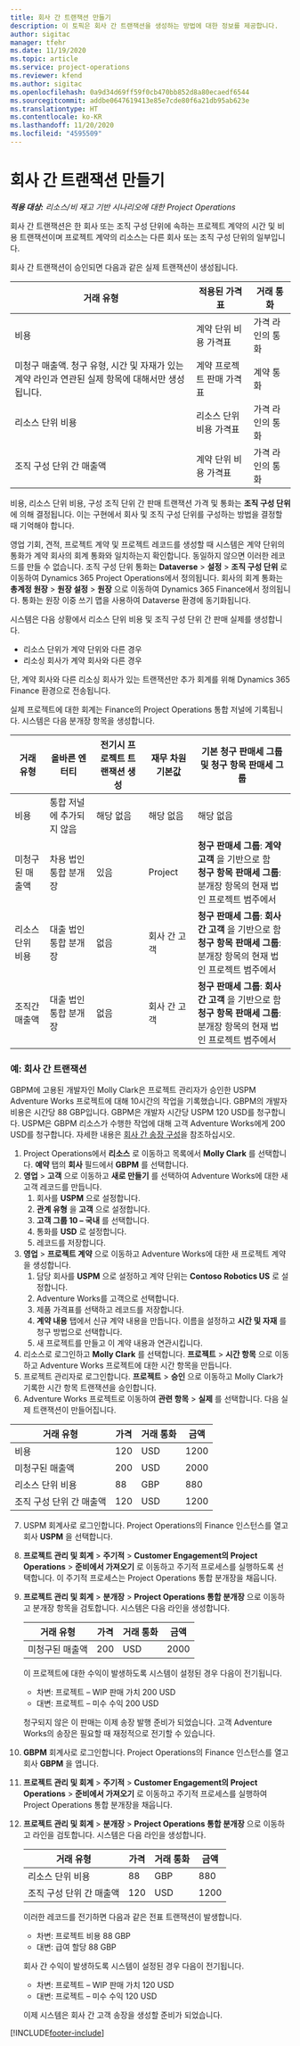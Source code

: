 ```yaml
---
title: 회사 간 트랜잭션 만들기
description: 이 토픽은 회사 간 트랜잭션을 생성하는 방법에 대한 정보를 제공합니다.
author: sigitac
manager: tfehr
ms.date: 11/19/2020
ms.topic: article
ms.service: project-operations
ms.reviewer: kfend
ms.author: sigitac
ms.openlocfilehash: 0a9d34d69ff59f0cb470bb852d8a80ecaedf6544
ms.sourcegitcommit: addbe0647619413e85e7cde80f6a21db95ab623e
ms.translationtype: HT
ms.contentlocale: ko-KR
ms.lasthandoff: 11/20/2020
ms.locfileid: "4595509"
---
```

# <a name="create-intercompany-transactions"></a>회사 간 트랜잭션 만들기

_**적용 대상:** 리소스/비 재고 기반 시나리오에 대한 Project Operations_

회사 간 트랜잭션은 한 회사 또는 조직 구성 단위에 속하는 프로젝트 계약의 시간 및 비용 트랜잭션이며 프로젝트 계약의 리소스는 다른 회사 또는 조직 구성 단위의 일부입니다.

회사 간 트랜잭션이 승인되면 다음과 같은 실제 트랜잭션이 생성됩니다.

| **거래 유형** | **적용된 가격표** | **거래 통화** |
| --- | --- | --- |
| 비용 | 계약 단위 비용 가격표 | 가격 라인의 통화 |
| 미청구 매출액. 청구 유형, 시간 및 자재가 있는 계약 라인과 연관된 실제 항목에 대해서만 생성됩니다. | 계약 프로젝트 판매 가격표 | 계약 통화 |
| 리소스 단위 비용 | 리소스 단위 비용 가격표 | 가격 라인의 통화 |
| 조직 구성 단위 간 매출액 | 계약 단위 비용 가격표 | 가격 라인의 통화 |

비용, 리소스 단위 비용, 구성 조직 단위 간 판매 트랜잭션 가격 및 통화는 **조직 구성 단위** 에 의해 결정됩니다. 이는 구현에서 회사 및 조직 구성 단위를 구성하는 방법을 결정할 때 기억해야 합니다.

영업 기회, 견적, 프로젝트 계약 및 프로젝트 레코드를 생성할 때 시스템은 계약 단위의 통화가 계약 회사의 회계 통화와 일치하는지 확인합니다. 동일하지 않으면 이러한 레코드를 만들 수 없습니다. 조직 구성 단위 통화는 **Dataverse** > **설정** > **조직 구성 단위** 로 이동하여 Dynamics 365 Project Operations에서 정의됩니다. 회사의 회계 통화는 **총계정 원장** > **원장 설정** > **원장** 으로 이동하여 Dynamics 365 Finance에서 정의됩니다. 통화는 원장 이중 쓰기 맵을 사용하여 Dataverse  환경에 동기화됩니다.

시스템은 다음 상황에서 리소스 단위 비용 및 조직 구성 단위 간 판매 실제를 생성합니다.

  - 리소스 단위가 계약 단위와 다른 경우
  - 리소싱 회사가 계약 회사와 다른 경우

단, 계약 회사와 다른 리소싱 회사가 있는 트랜잭션만 추가 회계를 위해 Dynamics 365 Finance 환경으로 전송됩니다.

실제 프로젝트에 대한 회계는 Finance의 Project Operations 통합 저널에 기록됩니다. 시스템은 다음 분개장 항목을 생성합니다.

| **거래 유형** | **올바른 엔터티** | **전기시 프로젝트 트랜잭션 생성** | **재무 차원 기본값** | **기본 청구 판매세 그룹 및 청구 항목 판매세 그룹** |
| --- | --- | --- | --- | --- |
| 비용 | 통합 저널에 추가되지 않음 | 해당 없음 | 해당 없음 | 해당 없음 |
| 미청구된 매출액 | 차용 법인 통합 분개장 | 있음 | Project | **청구 판매세 그룹**: **계약 고객** 을 기반으로 함 <br/> **청구 항목 판매세 그룹**: 분개장 항목의 현재 법인 프로젝트 범주에서 |
| 리소스 단위 비용 | 대출 법인 통합 분개장 | 없음 | 회사 간 고객 | **청구 판매세 그룹**: **회사 간 고객** 을 기반으로 함 <br/> **청구 항목 판매세 그룹**: 분개장 항목의 현재 법인 프로젝트 범주에서 |
| 조직간 매출액 | 대출 법인 통합 분개장 | 없음 | 회사 간 고객 | **청구 판매세 그룹**: **회사 간 고객** 을 기반으로 함 <br/> **청구 항목 판매세 그룹**: 분개장 항목의 현재 법인 프로젝트 범주에서 |

### <a name="example-intercompany-transactions"></a>예: 회사 간 트랜잭션

GBPM에 고용된 개발자인 Molly Clark은 프로젝트 관리자가 승인한 USPM Adventure Works 프로젝트에 대해 10시간의 작업을 기록했습니다. GBPM의 개발자 비용은 시간당 88 GBP입니다. GBPM은 개발자 시간당 USPM 120 USD를 청구합니다. USPM은 GBPM 리소스가 수행한 작업에 대해 고객 Adventure Works에게 200 USD를 청구합니다. 자세한 내용은 [회사 간 송장 구성](configure-intercompany-invoicing.md)을 참조하십시오.

1. Project Operations에서 **리소스** 로 이동하고 목록에서 **Molly Clark** 를 선택합니다. **예약** 탭의 **회사** 필드에서 **GBPM** 를 선택합니다.
2. **영업** > **고객** 으로 이동하고 **새로 만들기** 를 선택하여 Adventure Works에 대한 새 고객 레코드를 만듭니다.
    1. 회사를 **USPM** 으로 설정합니다.
    2. **관계 유형** 을 **고객** 으로 설정합니다.
    3. **고객 그룹 10 – 국내** 를 선택합니다.
    4. 통화를 **USD** 로 설정합니다.
    5. 레코드를 저장합니다.
3. **영업** > **프로젝트 계약** 으로 이동하고 Adventure Works에 대한 새 프로젝트 계약을 생성합니다.
    1. 담당 회사를 **USPM** 으로 설정하고 계약 단위는 **Contoso Robotics US** 로 설정합니다.
    2. Adventure Works를 고객으로 선택합니다.
    3. 제품 가격표를 선택하고 레코드를 저장합니다.
    4. **계약 내용** 탭에서 신규 계약 내용을 만듭니다. 이름을 설정하고 **시간 및 자재** 를 청구 방법으로 선택합니다.
    5. 새 프로젝트를 만들고 이 계약 내용과 연관시킵니다.
4. 리소스로 로그인하고 **Molly Clark** 를 선택합니다. **프로젝트** > **시간 항목** 으로 이동하고 Adventure Works 프로젝트에 대한 시간 항목을 만듭니다.
5. 프로젝트 관리자로 로그인합니다. **프로젝트** > **승인** 으로 이동하고 Molly Clark가 기록한 시간 항목 트랜잭션을 승인합니다.
6. Adventure Works 프로젝트로 이동하여 **관련 항목** > **실제** 를 선택합니다. 다음 실제 트랜잭션이 만들어집니다.

| **거래 유형** | **가격** | **거래 통화** | **금액** |
| --- | --- | --- | --- |
| 비용 | 120 | USD | 1200 |
| 미청구된 매출액 | 200 | USD | 2000 |
| 리소스 단위 비용 | 88 | GBP | 880 |
| 조직 구성 단위 간 매출액 | 120 | USD | 1200 |

7. USPM 회계사로 로그인합니다. Project Operations의 Finance 인스턴스를 열고 회사 **USPM** 을 선택합니다. 
8. **프로젝트 관리 및 회계** > **주기적** > **Customer Engagement의 Project Operations** > **준비에서 가져오기** 로 이동하고 주기적 프로세스를 실행하도록 선택합니다. 이 주기적 프로세스는 Project Operations 통합 분개장을 채웁니다.
9. **프로젝트 관리 및 회계** > **분개장** > **Project Operations 통합 분개장** 으로 이동하고 분개장 항목을 검토합니다. 시스템은 다음 라인을 생성합니다.

    | **거래 유형** | **가격** | **거래 통화** | **금액** |
    | --- | --- | --- | --- |
    | 미청구된 매출액 | 200 | USD | 2000 |

    이 프로젝트에 대한 수익이 발생하도록 시스템이 설정된 경우 다음이 전기됩니다.

    - 차변: 프로젝트 – WIP 판매 가치 200 USD
    - 대변: 프로젝트 – 미수 수익 200 USD

    청구되지 않은 이 판매는 이제 송장 발행 준비가 되었습니다. 고객 Adventure Works의 송장은 필요할 때 재정적으로 전기할 수 있습니다.

10. **GBPM** 회계사로 로그인합니다. Project Operations의 Finance 인스턴스를 열고 회사 **GBPM** 을 엽니다. 
11. **프로젝트 관리 및 회계** > **주기적** > **Customer Engagement의 Project Operations** > **준비에서 가져오기** 로 이동하고 주기적 프로세스를 실행하여 Project Operations 통합 분개장을 채웁니다.
12. **프로젝트 관리 및 회계** > **분개장** > **Project Operations 통합 분개장** 으로 이동하고 라인을 검토합니다. 시스템은 다음 라인을 생성합니다.

    | **거래 유형** | **가격** | **거래 통화** | **금액** |
    | --- | --- | --- | --- |
    | 리소스 단위 비용 | 88 | GBP | 880 |
    | 조직 구성 단위 간 매출액 | 120 | USD | 1200 |

    이러한 레코드를 전기하면 다음과 같은 전표 트랜잭션이 발생합니다.

    - 차변: 프로젝트 비용 88 GBP
    - 대변: 급여 할당 88 GBP

    회사 간 수익이 발생하도록 시스템이 설정된 경우 다음이 전기됩니다.

    - 차변: 프로젝트 – WIP 판매 가치 120 USD
    - 대변: 프로젝트 – 미수 수익 120 USD

    이제 시스템은 회사 간 고객 송장을 생성할 준비가 되었습니다.


[!INCLUDE[footer-include](../includes/footer-banner.md)]